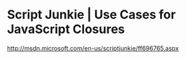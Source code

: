 <!--
id: 981743529
link: http://kevinisom.info/post/981743529/script-junkie-use-cases-for-javascript-closures
slug: script-junkie-use-cases-for-javascript-closures
date: Fri Aug 20 2010 21:41:02 GMT+1200 (NZST)
raw: {"blog_name":"kevinisom","id":981743529,"post_url":"http://kevinisom.info/post/981743529/script-junkie-use-cases-for-javascript-closures","slug":"script-junkie-use-cases-for-javascript-closures","type":"link","date":"2010-08-20 09:41:02 GMT","timestamp":1282297262,"state":"published","format":"html","reblog_key":"m17BUZBs","tags":[],"short_url":"http://tmblr.co/Zw68YywX3Uf","highlighted":[],"feed_item":"http://msdn.microsoft.com/en-us/scriptjunkie/ff696765.aspx","from_feed_id":"650234","note_count":0,"title":"Script Junkie | Use Cases for JavaScript Closures","url":"http://msdn.microsoft.com/en-us/scriptjunkie/ff696765.aspx","description":""}
publish: 2010-08-020
tags: 
title: Script Junkie | Use Cases for JavaScript Closures
-->


Script Junkie | Use Cases for JavaScript Closures
=================================================

<http://msdn.microsoft.com/en-us/scriptjunkie/ff696765.aspx>

